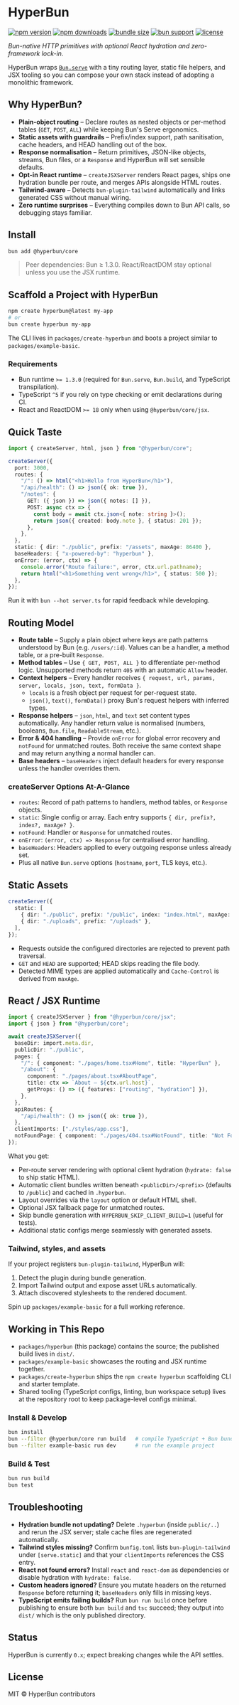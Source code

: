 # HyperBun

[![npm version](https://img.shields.io/npm/v/@hyperbun/core.svg)](https://www.npmjs.com/package/@hyperbun/core)
[![npm downloads](https://img.shields.io/npm/dw/@hyperbun/core.svg)](https://www.npmjs.com/package/@hyperbun/core)
[![bundle size](https://img.shields.io/bundlephobia/minzip/@hyperbun/core)](https://bundlephobia.com/package/@hyperbun/core)
[![bun support](https://img.shields.io/badge/bun-%3E%3D1.3.0-000?logo=bun)](https://bun.sh)
[![license](https://img.shields.io/github/license/apvarun/HyperBun.svg)](LICENSE)

_Bun-native HTTP primitives with optional React hydration and zero-framework lock-in._

HyperBun wraps [`Bun.serve`](https://bun.com/docs/api/http) with a tiny routing layer, static file helpers, and JSX tooling so you can compose your own stack instead of adopting a monolithic framework.

## Why HyperBun?
- **Plain-object routing** – Declare routes as nested objects or per-method tables (`GET`, `POST`, `ALL`) while keeping Bun's Serve ergonomics.
- **Static assets with guardrails** – Prefix/index support, path sanitisation, cache headers, and HEAD handling out of the box.
- **Response normalisation** – Return primitives, JSON-like objects, streams, Bun files, or a `Response` and HyperBun will set sensible defaults.
- **Opt-in React runtime** – `createJSXServer` renders React pages, ships one hydration bundle per route, and merges APIs alongside HTML routes.
- **Tailwind-aware** – Detects `bun-plugin-tailwind` automatically and links generated CSS without manual wiring.
- **Zero runtime surprises** – Everything compiles down to Bun API calls, so debugging stays familiar.

## Install
```bash
bun add @hyperbun/core
```

> Peer dependencies: Bun ≥ 1.3.0. React/ReactDOM stay optional unless you use the JSX runtime.

## Scaffold a Project with HyperBun
```bash
npm create hyperbun@latest my-app
# or
bun create hyperbun my-app
```

The CLI lives in `packages/create-hyperbun` and boots a project similar to `packages/example-basic`.

### Requirements
- Bun runtime `>= 1.3.0` (required for `Bun.serve`, `Bun.build`, and TypeScript transpilation).
- TypeScript `^5` if you rely on type checking or emit declarations during CI.
- React and ReactDOM `>= 18` only when using `@hyperbun/core/jsx`.

## Quick Taste
```ts
import { createServer, html, json } from "@hyperbun/core";

createServer({
  port: 3000,
  routes: {
    "/": () => html("<h1>Hello from HyperBun</h1>"),
    "/api/health": () => json({ ok: true }),
    "/notes": {
      GET: ({ json }) => json({ notes: [] }),
      POST: async ctx => {
        const body = await ctx.json<{ note: string }>();
        return json({ created: body.note }, { status: 201 });
      },
    },
  },
  static: { dir: "./public", prefix: "/assets", maxAge: 86400 },
  baseHeaders: { "x-powered-by": "hyperbun" },
  onError: (error, ctx) => {
    console.error("Route failure:", error, ctx.url.pathname);
    return html("<h1>Something went wrong</h1>", { status: 500 });
  },
});
```

Run it with `bun --hot server.ts` for rapid feedback while developing.

## Routing Model
- **Route table** – Supply a plain object where keys are path patterns understood by Bun (e.g. `/users/:id`). Values can be a handler, a method table, or a pre-built `Response`.
- **Method tables** – Use `{ GET, POST, ALL }` to differentiate per-method logic. Unsupported methods return `405` with an automatic `Allow` header.
- **Context helpers** – Every handler receives `{ request, url, params, server, locals, json, text, formData }`.
  - `locals` is a fresh object per request for per-request state.
  - `json()`, `text()`, `formData()` proxy Bun's request helpers with inferred types.
- **Response helpers** – `json`, `html`, and `text` set content types automatically. Any handler return value is normalised (numbers, booleans, `Bun.file`, `ReadableStream`, etc.).
- **Error & 404 handling** – Provide `onError` for global error recovery and `notFound` for unmatched routes. Both receive the same context shape and may return anything a normal handler can.
- **Base headers** – `baseHeaders` inject default headers for every response unless the handler overrides them.

### createServer Options At-A-Glance
- `routes`: Record of path patterns to handlers, method tables, or `Response` objects.
- `static`: Single config or array. Each entry supports `{ dir, prefix?, index?, maxAge? }`.
- `notFound`: Handler or `Response` for unmatched routes.
- `onError`: `(error, ctx) => Response` for centralised error handling.
- `baseHeaders`: Headers applied to every outgoing response unless already set.
- Plus all native `Bun.serve` options (`hostname`, `port`, TLS keys, etc.).

## Static Assets
```ts
createServer({
  static: [
    { dir: "./public", prefix: "/public", index: "index.html", maxAge: 3600 },
    { dir: "./uploads", prefix: "/uploads" },
  ],
});
```
- Requests outside the configured directories are rejected to prevent path traversal.
- `GET` and `HEAD` are supported; HEAD skips reading the file body.
- Detected MIME types are applied automatically and `Cache-Control` is derived from `maxAge`.

## React / JSX Runtime
```ts
import { createJSXServer } from "@hyperbun/core/jsx";
import { json } from "@hyperbun/core";

await createJSXServer({
  baseDir: import.meta.dir,
  publicDir: "./public",
  pages: {
    "/": { component: "./pages/home.tsx#Home", title: "HyperBun" },
    "/about": {
      component: "./pages/about.tsx#AboutPage",
      title: ctx => `About – ${ctx.url.host}`,
      getProps: () => ({ features: ["routing", "hydration"] }),
    },
  },
  apiRoutes: {
    "/api/health": () => json({ ok: true }),
  },
  clientImports: ["./styles/app.css"],
  notFoundPage: { component: "./pages/404.tsx#NotFound", title: "Not Found" },
});
```

What you get:
- Per-route server rendering with optional client hydration (`hydrate: false` to ship static HTML).
- Automatic client bundles written beneath `<publicDir>/<prefix>` (defaults to `/public`) and cached in `.hyperbun`.
- Layout overrides via the `layout` option or default HTML shell.
- Optional JSX fallback page for unmatched routes.
- Skip bundle generation with `HYPERBUN_SKIP_CLIENT_BUILD=1` (useful for tests).
- Additional static configs merge seamlessly with generated assets.

### Tailwind, styles, and assets
If your project registers `bun-plugin-tailwind`, HyperBun will:
1. Detect the plugin during bundle generation.
2. Import Tailwind output and expose asset URLs automatically.
3. Attach discovered stylesheets to the rendered document.  

Spin up `packages/example-basic` for a full working reference.

## Working in This Repo
- `packages/hyperbun` (this package) contains the source; the published build lives in `dist/`.
- `packages/example-basic` showcases the routing and JSX runtime together.
- `packages/create-hyperbun` ships the `npm create hyperbun` scaffolding CLI and starter template.
- Shared tooling (TypeScript configs, linting, bun workspace setup) lives at the repository root to keep package-level configs minimal.

### Install & Develop
```bash
bun install
bun --filter @hyperbun/core run build   # compile TypeScript + Bun bundle
bun --filter example-basic run dev      # run the example project
```

### Build & Test
```bash
bun run build
bun test
```

## Troubleshooting
- **Hydration bundle not updating?** Delete `.hyperbun` (inside `public/..`) and rerun the JSX server; stale cache files are regenerated automatically.
- **Tailwind styles missing?** Confirm `bunfig.toml` lists `bun-plugin-tailwind` under `[serve.static]` and that your `clientImports` references the CSS entry.
- **React not found errors?** Install `react` and `react-dom` as dependencies or disable hydration with `hydrate: false`.
- **Custom headers ignored?** Ensure you mutate headers on the returned `Response` before returning it; `baseHeaders` only fills in missing keys.
- **TypeScript emits failing builds?** Run `bun run build` once before publishing to ensure both `bun build` and `tsc` succeed; they output into `dist/` which is the only published directory.

## Status
HyperBun is currently `0.x`; expect breaking changes while the API settles.

## License
MIT © HyperBun contributors
